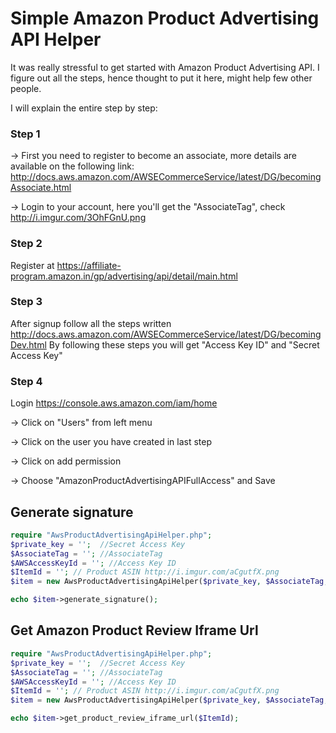 # Simple Amazon Product Advertising API Helper
It was really stressful to get started with Amazon Product Advertising API. I figure out all the steps, hence thought to put it here, might help few other people.

I will explain the entire step by step:
### Step 1
-> First you need to register to become an associate, more details are available on the following link:
http://docs.aws.amazon.com/AWSECommerceService/latest/DG/becomingAssociate.html

-> Login to your account, here you'll get the "AssociateTag", check http://i.imgur.com/3OhFGnU.png

### Step 2
Register at https://affiliate-program.amazon.in/gp/advertising/api/detail/main.html

### Step 3
After signup follow all the steps written http://docs.aws.amazon.com/AWSECommerceService/latest/DG/becomingDev.html
By following these steps you will get "Access Key ID" and  "Secret Access Key"

### Step 4
Login https://console.aws.amazon.com/iam/home 

-> Click on "Users" from left menu 

-> Click on the user you have created in last step 

-> Click on add permission 

-> Choose "AmazonProductAdvertisingAPIFullAccess" and Save

## Generate signature
```php
require "AwsProductAdvertisingApiHelper.php";
$private_key = '';  //Secret Access Key
$AssociateTag = ''; //AssociateTag
$AWSAccessKeyId = ''; //Access Key ID
$ItemId = ''; // Product ASIN http://i.imgur.com/aCgutfX.png
$item = new AwsProductAdvertisingApiHelper($private_key, $AssociateTag, $AWSAccessKeyId, $ItemId);

echo $item->generate_signature();
```

## Get Amazon Product Review Iframe Url
```php
require "AwsProductAdvertisingApiHelper.php";
$private_key = '';  //Secret Access Key
$AssociateTag = ''; //AssociateTag
$AWSAccessKeyId = ''; //Access Key ID
$ItemId = ''; // Product ASIN http://i.imgur.com/aCgutfX.png
$item = new AwsProductAdvertisingApiHelper($private_key, $AssociateTag, $AWSAccessKeyId, $ItemId);

echo $item->get_product_review_iframe_url($ItemId);
```